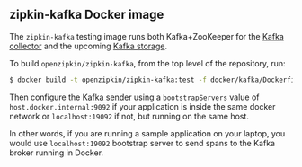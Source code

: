 ## zipkin-kafka Docker image

The `zipkin-kafka` testing image runs both Kafka+ZooKeeper for the [Kafka collector](https://github.com/openzipkin/zipkin/tree/master/zipkin-collector/kafka)
and the upcoming [Kafka storage](https://github.com/openzipkin-contrib/zipkin-storage-kafka).

To build `openzipkin/zipkin-kafka`, from the top level of the repository, run:
```bash
$ docker build -t openzipkin/zipkin-kafka:test -f docker/kafka/Dockerfile .
```

Then configure the [Kafka sender](https://github.com/openzipkin/zipkin-reporter-java/blob/master/kafka/src/main/java/zipkin2/reporter/kafka/KafkaSender.java) using a `bootstrapServers` value of `host.docker.internal:9092` if your application is inside the same docker network or `localhost:19092` if not, but running on the same host.

In other words, if you are running a sample application on your laptop, you would use `localhost:19092` bootstrap server to send spans to the Kafka broker running in Docker.
